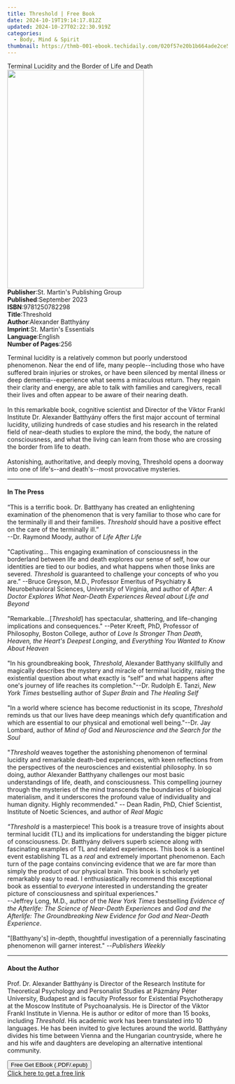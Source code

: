 ```yaml
---
title: Threshold | Free Book
date: 2024-10-19T19:14:17.812Z
updated: 2024-10-27T02:22:30.919Z
categories:
  - Body, Mind & Spirit
thumbnail: https://thmb-001-ebook.techidaily.com/020f57e20b1b664ade2ce5086629fa7b39d84372ab8aa1212f75ace5d17f0f0b.jpg
---
```

<main id="book-container">
  <div class="flex flex-col">
    <div class="book-brief flex-1 py-6 px-4 sm:p-6 md:py-10 md:px-8">
      <!-- brief-->
      <div class="book-brief-main">
        Terminal Lucidity and the Border of Life and Death
      </div>
    </div>
    <div
      class="book-meta-info flex-1 grid gap-4 col-start-1 col-end-3 row-start-1 sm:mb-6 sm:grid-cols-4 lg:gap-6 lg:col-start-2 lg:row-end-6 lg:row-span-6 lg:mb-0"
    >
      <div
        class="book-meta-info-left place-content-center mt-4 p-4 text-sm leading-6 col-start-2 col-span-2 dark:text-slate-400"
      >
        <img
          class="w-full h-500 object-cover rounded-lg sm:h-255 sm:col-span-2 lg:col-span-full"
          src="https://img-001-ebook.techidaily.com/7e13f9d5f1ee655fcaa63319d04da6a503c351a69549e9650c365cab60a3f110.jpg"
          alt=""
          width="312"
          height="500"
        />
      </div>
      <div
        class="book-meta-info-right mt-2 col-start-1 row-start-2 col-span-3 self-center"
      >
        <!-- meta data  -->
        <div class="flex flex-col px-4 md:px-8">
          <div class="flex-1">
            <strong>Publisher</strong>:<span class="px-2"
              >St. Martin&#39;s Publishing Group</span
            >
          </div>
          <div class="flex-1">
            <strong>Published</strong>:<span class="px-2">September 2023</span>
          </div>
          <div class="flex-1">
            <strong>ISBN</strong>:<span class="px-2">9781250782298</span>
          </div>
          <div class="flex-1">
            <strong>Title</strong>:<span class="px-2">Threshold</span>
          </div>
          <div class="flex-1">
            <strong>Author</strong>:<span class="px-2"
              >Alexander Batthyány</span
            >
          </div>
          <div class="flex-1">
            <strong>Imprint</strong>:<span class="px-2"
              >St. Martin&#39;s Essentials</span
            >
          </div>
          <div class="flex-1">
            <strong>Language</strong>:<span class="px-2">English</span>
          </div>
          <div class="flex-1">
            <strong>Number of Pages</strong>:<span class="px-2">256</span>
          </div>
        </div>
      </div>
    </div>
    <div class="book-description flex-1 py-6 px-4 sm:p-6 md:py-10 md:px-8">
      <div class="book-description-main">
        <div accordion-content="" id="description">
          <p>
            Terminal lucidity is a relatively common but poorly understood
            phenomenon. Near the end of life, many people--including those who
            have suffered brain injuries or strokes, or have been silenced by
            mental illness or deep dementia--experience what seems a miraculous
            return. They regain their clarity and energy, are able to talk with
            families and caregivers, recall their lives and often appear to be
            aware of their nearing death.<br /><br />In this remarkable book,
            cognitive scientist and Director of the Viktor Frankl Institute Dr.
            Alexander Batthyány offers the first major account of terminal
            lucidity, utilizing hundreds of case studies and his research in the
            related field of near-death studies to explore the mind, the body,
            the nature of consciousness, and what the living can learn from
            those who are crossing the border from life to death.<br /><br />Astonishing,
            authoritative, and deeply moving, Threshold opens a doorway into one
            of life's--and death's--most provocative mysteries.
          </p>
        </div>
      </div>
    </div>
    <div class="book-excerpts flex-1 py-6 px-4 sm:p-6 md:py-10 md:px-8">
      <!-- excerpts-->
      <div class="book-excerpts-main">
        <hr />
        <h4 class="placeholder placeholder-heading">
          <span>In The Press</span>
        </h4>
        <p></p>
        <p>
          “This is a terrific book. Dr. Batthyany has created an enlightening
          examination of the phenomenon that is very familiar to those who care
          for the terminally ill and their families. <i>Threshold</i> should
          have a positive effect on the care of the terminally ill.” <br />--Dr.
          Raymond Moody, author of <i>Life After Life<br /></i
          ><br />"Captivating... This engaging examination of consciousness in
          the borderland between life and death explores our sense of self, how
          our identities are tied to our bodies, and what happens when those
          links are severed. <i>Threshold </i>is guaranteed to challenge your
          concepts of who you are.” --Bruce Greyson, M.D., Professor Emeritus of
          Psychiatry &amp; Neurobehavioral Sciences, University of Virginia, and
          author of
          <i
            >After: A Doctor Explores What Near-Death Experiences Reveal about
            Life and Beyond</i
          ><br /><br />"Remarkable...[<i>Threshold</i>] has spectacular,
          shattering, and life-changing implications and consequences." --Peter
          Kreeft, PhD, Professor of Philosophy, Boston College, author of
          <i>Love Is Stronger Than Death</i>,
          <i>Heaven, the Heart's Deepest Longing</i>, and
          <i>Everything You Wanted to Know About Heaven<br /><br /></i>"In his
          groundbreaking book, <i>Threshold</i>, Alexander Batthyany skillfully
          and magically describes the mystery and miracle of terminal lucidity,
          raising the existential question about what exactly is “self” and what
          happens after one's journey of life reaches its completion."--Dr.
          Rudolph E. Tanzi, <i>New York Times</i> bestselling author of
          <i>Super Brain</i> and <i>The Healing Self</i> <br /><br />"In a world
          where science has become reductionist in its scope,
          <i>Threshold</i> reminds us that our lives have deep meanings which
          defy quantification and which are essential to our physical and
          emotional well being."--Dr. Jay Lombard, author of
          <i>Mind of God</i> and
          <i>Neuroscience and the Search for the Soul <br /><br /></i> "<i
            >Threshold</i
          >
          weaves together the astonishing phenomenon of terminal lucidity and
          remarkable death-bed experiences, with keen reflections from the
          perspectives of the neurosciences and existential philosophy. In so
          doing, author Alexander Batthyany challenges our most basic
          understandings of life, death, and consciousness. This compelling
          journey through the mysteries of the mind transcends the boundaries of
          biological materialism, and it underscores the profound value of
          individuality and human dignity. Highly recommended." -- Dean Radin,
          PhD, Chief Scientist, Institute of Noetic Sciences, and author of
          <i>Real Magic<br /></i><br /><i>"Threshold</i> is a masterpiece! This
          book is a treasure trove of insights about terminal lucidit (TL) and
          its implications for understanding the bigger picture of
          consciousness. Dr. Batthyány delivers superb science along with
          fascinating examples of TL and related experiences. This book is a
          sentinel event establishing TL as a <i>real </i>and extremely
          important phenomenon. Each turn of the page contains convincing
          evidence that we are far more than simply the product of our physical
          brain. This book is scholarly yet remarkably easy to read. I
          enthusiastically recommend this exceptional book as essential to
          <i>everyone</i> interested in understanding the greater picture of
          consciousness and spiritual experiences."<br />--Jeffrey Long, M.D.,
          author of the <i>New York Times</i> bestselling
          <i
            >Evidence of the Afterlife: The Science of Near-Death Experiences </i
          >and
          <i
            >God and the Afterlife: The Groundbreaking New Evidence for God and
            Near-Death Experience</i
          >.<br /><br />"[Batthyany's] in-depth, thoughtful investigation of a
          perennially fascinating phenomenon will garner interest." --<i
            >Publishers Weekly</i
          >
        </p>
        <p></p>
      </div>
    </div>
    <div class="book-about-author flex-1 py-6 px-4 sm:p-6 md:py-10 md:px-8">
      <!-- about author-->
      <div class="book-main-author-main">
        <hr />
        <h4 class="placeholder placeholder-heading">
          <span>About the Author</span>
        </h4>
        <p>
          Prof. Dr. Alexander Batthyány is Director of the Research Institute
          for Theoretical Psychology and Personalist Studies at Pázmány Péter
          University, Budapest and is faculty Professor for Existential
          Psychotherapy at the Moscow Institute of Psychoanalysis. He is
          Director of the Viktor Frankl Institute in Vienna. He is author or
          editor of more than 15 books, including <i>Threshold</i>. His academic
          work has been translated into 10 languages. He has been invited to
          give lectures around the world. Batthyány divides his time between
          Vienna and the Hungarian countryside, where he and his wife and
          daughters are developing an alternative intentional community.
        </p>
      </div>
    </div>
    <div class="book-free-get flex-1 py-6 px-4 sm:p-6 md:py-10 md:px-8">
      <button
        id="btn-free-get"
        class="bg-blue-500 hover:bg-blue-700 text-white font-bold py-2 px-4 rounded"
      >
        Free Get EBook (.PDF/.epub)
      </button>
      <div id="countdown-display" class="px-2 text-lg mt-2"></div>
      <a
        id="free-link"
        class="hidden bg-blue-500 hover:bg-blue-700 text-white font-bold py-2 px-4 rounded"
        href="https://www.ebooks.com/en-us/book/210726807/threshold/alexander-batthy-ny/"
        target="_blank"
        >Click here to get a free link</a
      >
    </div>
    <script>
      let countdownTime = 0;
      let countdownInterval = null;
      document
        .getElementById('btn-free-get')
        .addEventListener('click', startCountdown);
      function startCountdown() {
        countdownTime = new Date().getTime() + 60000 * 3;
        countdownInterval = setInterval(updateCountdown, 1000);
        document.getElementById('btn-free-get').disabled = true;
        document
          .getElementById('btn-free-get')
          .classList.add('bg-gray-500', 'cursor-not-allowed');
      }
      function updateCountdown() {
        let currentTime = new Date().getTime();
        let timeLeft = countdownTime - currentTime;
        let secondsLeft = Math.floor(timeLeft / 1000);
        document.getElementById('countdown-display').innerHTML =
          `Remaining time: ${secondsLeft} seconds.`;
        if (secondsLeft <= 0) {
          clearInterval(countdownInterval);
          document.getElementById('btn-free-get').classList.add('hidden');
          document.getElementById('free-link').classList.remove('hidden');
          document.getElementById('countdown-display').innerHTML = '';
        }
      }
    </script>
  </div>
</main>

<ins class="adsbygoogle"
      style="display:block"
      data-ad-client="ca-pub-7571918770474297"
      data-ad-slot="8358498916"
      data-ad-format="auto"
      data-full-width-responsive="true"></ins>
    